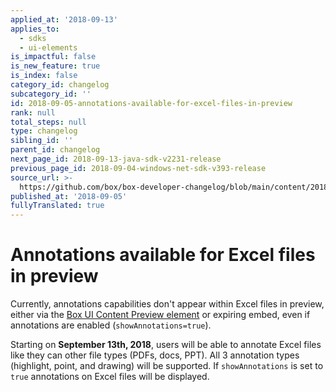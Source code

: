```yaml
---
applied_at: '2018-09-13'
applies_to:
  - sdks
  - ui-elements
is_impactful: false
is_new_feature: true
is_index: false
category_id: changelog
subcategory_id: ''
id: 2018-09-05-annotations-available-for-excel-files-in-preview
rank: null
total_steps: null
type: changelog
sibling_id: ''
parent_id: changelog
next_page_id: 2018-09-13-java-sdk-v2231-release
previous_page_id: 2018-09-04-windows-net-sdk-v393-release
source_url: >-
  https://github.com/box/box-developer-changelog/blob/main/content/2018/09-05-annotations-available-for-excel-files-in-preview.md
published_at: '2018-09-05'
fullyTranslated: true
---
```

# Annotations available for Excel files in preview

Currently, annotations capabilities don't appear within Excel files in preview,
either via the
[Box UI Content Preview element](guide://embed/ui-elements) or
expiring embed, even if annotations are enabled (`showAnnotations=true`).

Starting on **September 13th, 2018**, users will be able to annotate Excel
files like they can other file types (PDFs, docs, PPT). All 3 annotation
types (highlight, point, and drawing) will be supported. If `showAnnotations`
is set to `true` annotations on Excel files will be displayed.
